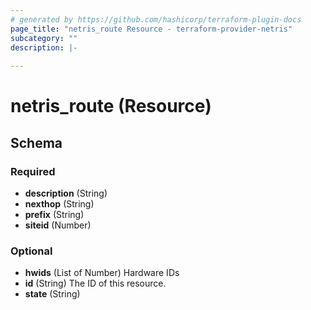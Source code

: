 ```yaml
---
# generated by https://github.com/hashicorp/terraform-plugin-docs
page_title: "netris_route Resource - terraform-provider-netris"
subcategory: ""
description: |-
  
---
```


# netris_route (Resource)





<!-- schema generated by tfplugindocs -->
## Schema

### Required

- **description** (String)
- **nexthop** (String)
- **prefix** (String)
- **siteid** (Number)

### Optional

- **hwids** (List of Number) Hardware IDs
- **id** (String) The ID of this resource.
- **state** (String)


